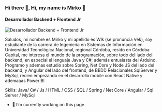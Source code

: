 ### Hi there 👋, Hi, my name is Mirko 👋
#### Desarrollador Backend + Frontend Jr
![Desarrollador Backend + Frontend Jr](https://www.linkedin.com/in/mirko-wlk-002259195/)

Saludos, mi nombre es Mirko y mi apellido es Wlk (se pronuncia Vek), soy estudiante de la carrera de Ingeniería en Sistemas de Información en Universidad Tecnológica Nacional, regional Córdoba, resido en Córdoba Capital, me interesa el mundo de la programación, sobre todo del lado del backend, en especial el lenguaje Java y C#; además entusiasta del Arduino. Programo y ademas estudio sobre Spring, Net Core y Node JS del lado del backend, y Angular del lado del frontend, de BBDD Relacionales SqlServer y MySql, recien empezando en el desarrollo mobile con React Native y ademaaas Power BI

Skills: Java/ C# / Js / HTML / CSS / SQL / Spring / Net Core / Angular / Sql Server / MySql

- 🔭 I’m currently working on this page. 





